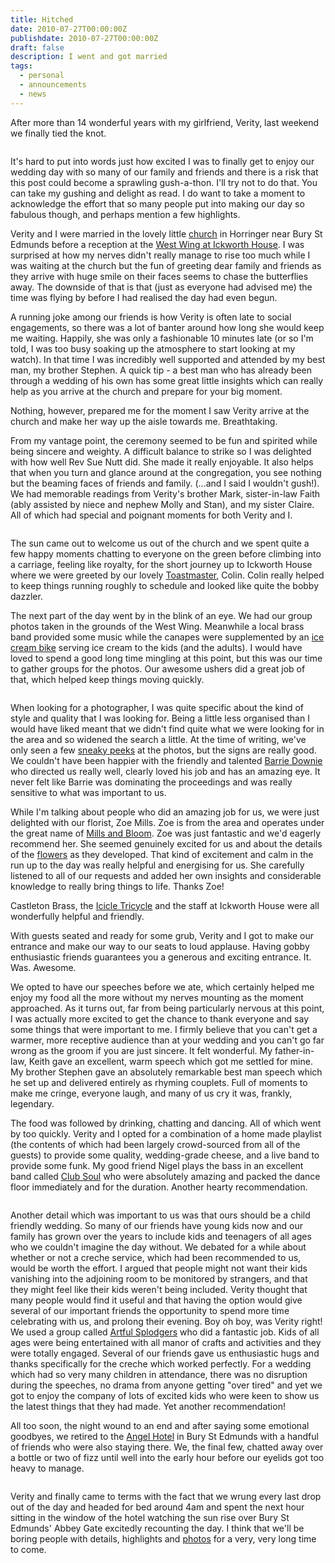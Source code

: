 ```yaml
---
title: Hitched
date: 2010-07-27T00:00:00Z
publishdate: 2010-07-27T00:00:00Z
draft: false
description: I went and got married
tags:
  - personal
  - announcements
  - news
---
```


After more than 14 wonderful years with my girlfriend, Verity, last weekend we finally tied the knot.

<img src="/images/hitched-beam.jpeg" alt="">
<!--more-->



<p>It's hard to put into words just how excited I was to finally get to enjoy our wedding day with so many of our family and friends and there is a risk that this post could become a sprawling gush-a-thon. I'll try not to do that. You can take my gushing and delight as read. I do want to take a moment to acknowledge the effort that so many people put into making our day so fabulous though, and perhaps mention a few highlights.</p>

<p>Verity and I were married in the lovely little <a href="http://www.flickr.com/photos/psd/4804940489/in/set-72157624404129727/" title="St Leonard's on Flickr - Photo Sharing!">church</a> in Horringer near Bury St Edmunds before a reception at the <a href="http://www.ickworthwestwing.co.uk/" title="The West Wing at Ickworth">West Wing at Ickworth House</a>. I was surprised at how my nerves didn't really manage to rise too much while I was waiting at the church but the fun of greeting dear family and friends as they arrive with huge smile on their faces seems to chase the butterflies away. The downside of that is that (just as everyone had advised me) the time was flying by before I had realised the day had even begun.</p>

<p>A running joke among our friends is how Verity is often late to social engagements, so there was a lot of banter around how long she would keep me waiting. Happily, she was only a fashionable 10 minutes late (or so I'm told, I was too busy soaking up the atmosphere to start looking at my watch). In that time I was incredibly well supported and attended by my best man, my brother Stephen.  A quick tip - a best man who has already been through a wedding of his own has some great little insights which can really help as you arrive at the church and prepare for your big moment.</p>

<p>Nothing, however, prepared me for the moment I saw Verity arrive at the church and make her way up the aisle towards me. Breathtaking.</p>

<p>From my vantage point, the ceremony seemed to be fun and spirited while being sincere and weighty. A difficult balance to strike so I was delighted with how well Rev Sue Nutt did. She made it really enjoyable. It also helps that when you turn and glance around at the congregation, you see nothing but the beaming faces of friends and family. (...and I said I wouldn't gush!). We had memorable readings from Verity's brother Mark, sister-in-law Faith (ably assisted by niece and nephew Molly and Stan), and my sister Claire. All of which had special and poignant moments for both Verity and I.</p>

<figure><img alt="" src="/images/hitched-leaving.jpeg" /></figure>

<p>The sun came out to welcome us out of the church and we spent quite a few happy moments chatting to everyone on the green before climbing into a carriage, feeling like royalty, for the short journey up to Ickworth House where we were greeted by our lovely <a href="http://www.flickr.com/photos/psd/4804975779/in/photostream/" title="Master of the Toast on Flickr">Toastmaster</a>, Colin.  Colin really helped to keep things running roughly to schedule and looked like quite the bobby dazzler.</p>

<p>The next part of the day went by in the blink of an eye.  We had our group photos taken in the grounds of the West Wing. Meanwhile a local brass band provided some music while the canapes were supplemented by an <a href="http://www.icicletricycle.co.uk/" title="Icicle Tricycle">ice cream bike</a> serving ice cream to the kids (and the adults).  I would have loved to spend a good long time mingling at this point, but this was our time to gather groups for the photos. Our awesome ushers did a great job of that, which helped keep things moving quickly.</p>

<figure><img alt="" src="/images/hitched-groomsmen.jpeg" /></figure>


<p>When looking for a photographer, I was quite specific about the kind of style and quality that I was looking for.  Being a little less organised than I would have liked meant that we didn't find quite what we were looking for in the area and so widened the search a little. At the time of writing, we've only seen a few <a href="http://www.barriedownie.com/index.php/wedding-photography/verity-phils-wedding-at-ickworth-house-suffolk/" title="Verity &amp; Phil&rsquo;s wedding at Ickworth House Suffolk &raquo; wedding and portrait photographer London, Sussex, Surrey, Hampshire">sneaky peeks</a> at the photos, but the signs are really good. We couldn't have been happier with the friendly and talented <a href="http://www.barriedownie.com/" title="Barrie Downie photography">Barrie Downie</a> who directed us really well, clearly loved his job and has an amazing eye.  It never felt like Barrie was dominating the proceedings and was really sensitive to what was important to us.</p>

<p>While I'm talking about people who did an amazing job for us, we were just delighted with our florist, Zoe Mills. Zoe is from the area and operates under the great name of <a href="http://millsandbloom.com/" title="Mills and Bloom - Florists based in Diss, Norfolk, UK">Mills and Bloom</a>.  Zoe was just fantastic and we'd eagerly recommend her. She seemed genuinely excited for us and about the details of the <a href="http://www.flickr.com/photos/psd/4805581012/in/set-72157624404129727/" title="Bouquet on Flickr">flowers</a> as they developed.  That kind of excitement and calm in the run up to the day was really helpful and energising for us.  She carefully listened to all of our requests and added her own insights and considerable knowledge to really bring things to life. Thanks Zoe!</p>

<p>Castleton Brass, the <a href="http://www.icicletricycle.co.uk/" title="Icicle Tricycle">Icicle Tricycle</a> and the staff at Ickworth House were all wonderfully helpful and friendly.</p>

<p>With guests seated and ready for some grub, Verity and I got to make our entrance and make our way to our seats to loud applause.  Having gobby enthusiastic friends guarantees you a generous and exciting entrance. It. Was. Awesome.</p>

<p>We opted to have our speeches before we ate, which certainly helped me enjoy my food all the more without my nerves mounting as the moment approached. As it turns out, far from being particularly nervous at this point, I was actually more excited to get the chance to thank everyone and say some things that were important to me.  I firmly believe that you can't get a warmer, more receptive audience than at your wedding and you can't go far wrong as the groom if you are just sincere. It felt wonderful.  My father-in-law, Keith gave an excellent, warm speech which got me settled for mine. My brother Stephen gave an absolutely remarkable best man speech which he set up and delivered entirely as rhyming couplets. Full of moments to make me cringe, everyone laugh, and many of us cry it was, frankly, legendary.</p>

<p>The food was followed by drinking, chatting and dancing. All of which went by too quickly. Verity and I opted for a combination of a home made playlist (the contents of which had been largely crowd-sourced from all of the guests) to provide some quality, wedding-grade cheese, and a live band to provide some funk.  My good friend Nigel plays the bass in an excellent band called <a href="http://www.clubsoulband.com/" title="Club Soul // London's hottest Funk / Soul / Jazz act for your event">Club Soul</a> who were absolutely amazing and packed the dance floor immediately and for the duration. Another hearty recommendation.</p>

<figure><img alt="" src="/images/hitched-dancing.jpeg" /></figure>

<p>Another detail which was important to us was that ours should be a child friendly wedding. So many of our friends have young kids now and our family has grown over the years to include kids and teenagers of all ages who we couldn't imagine the day without. We debated for a while about whether or not a creche service, which had been recommended to us, would be worth the effort. I argued that people might not want their kids vanishing into the adjoining room to be monitored by strangers, and that they might feel like their kids weren't being included. Verity thought that many people would find it useful and that having the option would give several of our important friends the opportunity to spend more time celebrating with us, and prolong their evening.  Boy oh boy, was Verity right!  We used a group called <a href="http://www.artfullsplodgers.com/award-winning-creche.html" title="A totally stress free wedding with a creche from Artfull Splodgers">Artful Splodgers</a> who did a fantastic job. Kids of all ages were being entertained with all manor of crafts and activities and they were totally engaged. Several of our friends gave us enthusiastic hugs and thanks specifically for the creche which worked perfectly. For a wedding which had so very many children in attendance, there was no disruption during the speeches, no drama from anyone getting "over tired" and yet we got to enjoy the company of lots of excited kids who were keen to show us the latest things that they had made. Yet another recommendation!</p>

<p>All too soon, the night wound to an end and after saying some emotional goodbyes, we retired to the <a href="http://www.theangel.co.uk/" title="The Angel Hotel, Suffolk">Angel Hotel</a> in Bury St Edmunds with a handful of friends who were also staying there. We, the final few, chatted away over a bottle or two of fizz until well into the early hour before our eyelids got too heavy to manage.</p>

<figure><img alt="" src="/images/hitched-sunrise.jpeg" /></figure>

<p>Verity and finally came to terms with the fact that we wrung every last drop out of the day and headed for bed around 4am and spent the next hour sitting in the window of the hotel watching the sun rise over Bury St Edmunds' Abbey Gate excitedly recounting the day. I think that we'll be boring people with details, highlights and <a href="http://www.flickr.com/photos/tags/pvwed/" title="Flickr photos tagged 'pvwed'">photos</a> for a very, very long time to come.</p>

<figure><img alt="" src="/images/hitched-pose.png" /></figure>






